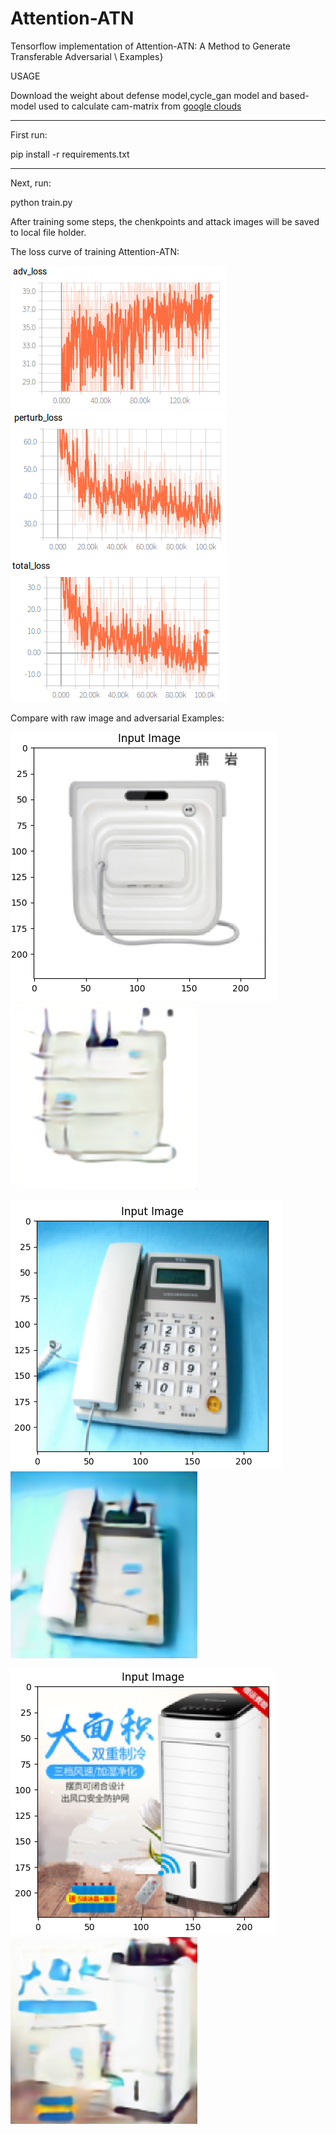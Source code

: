 Attention-ATN
======
Tensorflow implementation of Attention-ATN: A Method to Generate Transferable Adversarial \\
Examples}

USAGE

Download the weight about defense model,cycle_gan model and based-model used to calculate cam-matrix from
[google clouds](https://drive.google.com/open?id=1bhQ43GSrG2JkiLgh4QedYPPrhgJd6rzG "x")

------
First run:

pip install -r requirements.txt

------
Next, run:

python train.py

After training some steps, the chenkpoints and attack images will be saved to local file holder.

The loss curve of training Attention-ATN:

![adv_loss.png](adv_loss.png "百度图片")
![perturb_loss.png](perturb_loss.png "百度图片")
![total_loss.png](total_loss.png "百度图片")

Compare with raw image and adversarial Examples:

![raw image1](cam_image/image1.png "百度图片")
![Adversarial Example1](cam_image/1.png "百度图片")

![raw image2](cam_image/image2.png "百度图片")
![Adversarial Example2](cam_image/2.png "百度图片")

![raw image3](cam_image/image4.png "百度图片")
![Adversarial Example3](cam_image/3.png "百度图片")


